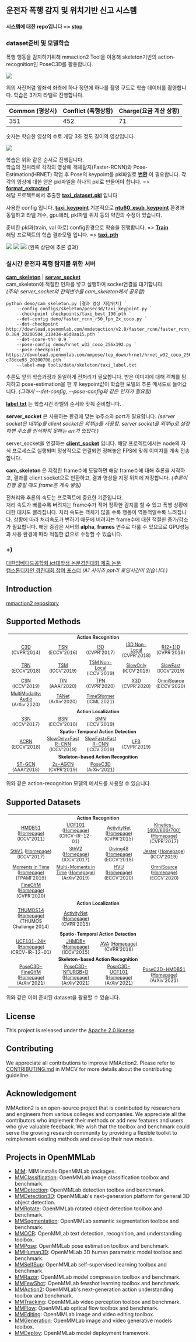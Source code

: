 ## 운전자 폭행 감지 및 위치기반 신고 시스템  
#### 시스템에 대한 repo입니다 => [stop](https://github.com/cornpip/stop)

### dataset준비 및 모델학습
폭행 행동을 감지하기위해 mmaction2 Tool을 이용해 skeleton기반의 action-recognition인 PoseC3D를 활용합니다.

<img src="https://user-images.githubusercontent.com/74674780/178137650-09a3ab70-57f7-4f1d-8c27-f0971da147ac.jpg">  

위의 사진처럼 앞좌석 좌측에 하나 정면에 하나를 촬영 구도로 학습 데이터를 촬영합니다. 학습은 3가지 라벨로 진행합니다.  

|Common (평상시)|Conflict (폭행상황)| Charge(요금 계산 상황)|
|----|-----|----|
|351|452|71|
숫자는 학습한 영상의 수로 개당 3초 정도 길이의 영상입니다.

<img src="https://user-images.githubusercontent.com/74674780/178137612-0c77b2d0-6cd8-482c-8c20-70bc1c04895d.PNG">

학습은 위와 같은 순서로 진행됩니다.   
학습의 전처리로 각각의 영상에 객체탐지(Faster-RCNN)와 Pose-Estimation(HRNET) 작업 후 Pose의 keypoint를 pkl파일로 [__변환__](https://github.com/cornpip/mmaction2/blob/master/tools/data/skeleton/ntu_pose_extraction.py) 이 필요합니다. 각각의 영상에 대한 얻은 pkl파일을 하나의 pkl로 만들어야 합니다. => [__format_extracted__](https://github.com/cornpip/mmaction2/blob/master/tools/data/skeleton/format_extracted.py)  
해당 프로젝트에서 추출한 [__taxi_dataset.pkl__](https://github.com/cornpip/mmaction2/tree/master/data/posec3d) 입니다

사용한 config 입니다. [__taxi_keypoint__](https://github.com/cornpip/mmaction2/blob/master/configs/skeleton/posec3d/taxi_keypoint.py) 기본적으로 [__ntu60_xsub_keypoint__](https://github.com/cornpip/mmaction2/blob/master/configs/skeleton/posec3d/slowonly_r50_u48_240e_ntu60_xsub_keypoint.py) 환경과 동일하고 라벨 개수, gpu에러, pkl파일 위치 등의 약간의 수정이 있습니다.

준비한 pkl과(train, val 따로) config환경으로 학습을 진행합니다. => [__Train__](https://github.com/cornpip/mmaction2/blob/master/tools/train.py)  
해당 프로젝트의 학습 결과모델 입니다. => [__taxi_pth__](https://github.com/cornpip/mmaction2/tree/master/checkpoints)  

<img src="https://user-images.githubusercontent.com/74674780/178139158-5cb83f5e-c9ad-4a35-94a0-bdfa84727cfe.PNG">  
<img src="https://user-images.githubusercontent.com/74674780/178139259-b4d336b5-8c96-4b1e-8f5e-a1bb0b70c801.png">
<img src="https://user-images.githubusercontent.com/74674780/178139325-4d6532af-8ab3-4e8c-8049-53444ee5e52e.png">  
(왼쪽 상단에 추론 결과)  

### 실시간 운전자 폭행 탐지를 위한 서버

[__cam_skeleton__](https://github.com/cornpip/mmaction2/blob/master/demo/cam_skeleton.py) |  [__server_socket__](https://github.com/cornpip/mmaction2/blob/master/demo/server.py)  
cam_skeleton에 적절한 인자를 넣고 실행하여 socket연결을 대기합니다.  
_(주의: server_socket의 전역변수를 cam_skeleton에서 공유함)_
```
python demo/cam_skeleton.py [결과 영상 저장위치] `
    --config configs/skeleton/posec3d/taxi_keypoint.py `
    --checkpoint checkpoints/taxi_best_190.pth `
    --det-config demo/faster_rcnn_r50_fpn_2x_coco.py `
    --det-checkpoint http://download.openmmlab.com/mmdetection/v2.0/faster_rcnn/faster_rcnn_r50_fpn_2x_coco/faster_rcnn_r50_fpn_2x_coco_bbox_mAP-0.384_20200504_210434-a5d8aa15.pth `
    --det-score-thr 0.9 `
    --pose-config demo/hrnet_w32_coco_256x192.py `
    --pose-checkpoint https://download.openmmlab.com/mmpose/top_down/hrnet/hrnet_w32_coco_256x192-c78dce93_20200708.pth `
    --label-map tools/data/skeleton/taxi_label.txt
```
추론도 앞의 학습과정과 동일하게 전처리가 필요합니다. 받은 이미지에 대해 객체를 탐지하고 pose-estimation을 한 후 keypoint값이 학습한 모델의 추론 메서드로 들어갑니다. _(그래서 --det-config, --pose-config와 같은 인자가 필요함)_

[__label.txt__](https://github.com/cornpip/mmaction2/blob/master/tools/data/skeleton/taxi_label.txt) 는 학습시킨 라벨의 순서와 맞춰 준비합니다.

__server_socket__ 은 사용하는 환경에 맞는 ip주소와 port가 필요합니다. _(server socket은 내부ip를 client socket은 외부ip를 사용함. server socket을 외부ip로 설정하면 주소를 인식하지 못하는 err가 있었다.)_  

server_socket을 연결하는 [__client_socket__](https://github.com/cornpip/stop/blob/main/pyprocess/client.py) 입니다. 해당 프로젝트에서는 node의 자식 프로세스로 실행되며 정상적으로 연결되면 정해놓은 FPS에 맞춰 이미지를 계속 전송합니다.  

__cam_skeleton__ 은 지정한 frame수에 도달하면 해당 frame수에 대해 추론을 시작하고, 결과를 client socket으로 반환하고, 결과 영상을 지정 위치에 저장합니다. _(추론이 진행 중일 때도 frame은 계속 쌓임)_  

전처리와 추론의 속도는 프로젝트에 중요한 기준입니다.  
처리 속도가 빠를수록 버려지는 frame수가 적어 정확한 감지를 할 수 있고 폭행 상황에 대한 대처도 빨라집니다. 처리 속도는 객체가 많을 수록 행동이 역동적일수록 느려집니다. 상황에 따라 처리속도가 변하기 때문에 버려지는 frame수에 대한 적절한 증가/감소가 필요합니다. 해당 증감은 서버의 __alpha__, __frames__ 변수로 다룰 수 있으므로 GPU성능과 사용 환경에 따라 적절한 값으로 수정할 수 있습니다.

### +)
[대한임베디드공학회 ict대학생 논문경진대회 제출 논문](https://drive.google.com/file/d/1vd5vM4-wfGYxobYWNlYLCwKDV_Oa8xU-/view?usp=sharing)  
[캡스톤디자인 경진대회 참여 포스터](https://docs.google.com/presentation/d/1bpxRl3pi8Qdm9mtQOApYPJharchJ7V_Y/edit?usp=sharing&ouid=109716382236660184193&rtpof=true&sd=true) _(A1 사이즈 ppt라 로딩시간이 있습니다.)_

## Introduction
[mmaction2 repository](https://github.com/open-mmlab/mmaction2)

## Supported Methods

<table style="margin-left:auto;margin-right:auto;font-size:1.3vw;padding:3px 5px;text-align:center;vertical-align:center;">
  <tr>
    <td colspan="5" style="font-weight:bold;">Action Recognition</td>
  </tr>
  <tr>
    <td><a href="https://github.com/open-mmlab/mmaction2/blob/master/configs/recognition/c3d/README.md">C3D</a> (CVPR'2014)</td>
    <td><a href="https://github.com/open-mmlab/mmaction2/blob/master/configs/recognition/tsn/README.md">TSN</a> (ECCV'2016)</td>
    <td><a href="https://github.com/open-mmlab/mmaction2/blob/master/configs/recognition/i3d/README.md">I3D</a> (CVPR'2017)</td>
    <td><a href="https://github.com/open-mmlab/mmaction2/blob/master/configs/recognition/i3d/README.md">I3D Non-Local</a> (CVPR'2018)</td>
    <td><a href="https://github.com/open-mmlab/mmaction2/blob/master/configs/recognition/r2plus1d/README.md">R(2+1)D</a> (CVPR'2018)</td>
  </tr>
  <tr>
    <td><a href="https://github.com/open-mmlab/mmaction2/blob/master/configs/recognition/trn/README.md">TRN</a> (ECCV'2018)</td>
    <td><a href="https://github.com/open-mmlab/mmaction2/blob/master/configs/recognition/tsm/README.md">TSM</a> (ICCV'2019)</td>
    <td><a href="https://github.com/open-mmlab/mmaction2/blob/master/configs/recognition/tsm/README.md">TSM Non-Local</a> (ICCV'2019)</td>
    <td><a href="https://github.com/open-mmlab/mmaction2/blob/master/configs/recognition/slowonly/README.md">SlowOnly</a> (ICCV'2019)</td>
    <td><a href="https://github.com/open-mmlab/mmaction2/blob/master/configs/recognition/slowfast/README.md">SlowFast</a> (ICCV'2019)</td>
  </tr>
  <tr>
    <td><a href="https://github.com/open-mmlab/mmaction2/blob/master/configs/recognition/csn/README.md">CSN</a> (ICCV'2019)</td>
    <td><a href="https://github.com/open-mmlab/mmaction2/blob/master/configs/recognition/tin/README.md">TIN</a> (AAAI'2020)</td>
    <td><a href="https://github.com/open-mmlab/mmaction2/blob/master/configs/recognition/tpn/README.md">TPN</a> (CVPR'2020)</td>
    <td><a href="https://github.com/open-mmlab/mmaction2/blob/master/configs/recognition/x3d/README.md">X3D</a> (CVPR'2020)</td>
    <td><a href="https://github.com/open-mmlab/mmaction2/blob/master/configs/recognition/omnisource/README.md">OmniSource</a> (ECCV'2020)</td>
  </tr>
  <tr>
    <td><a href="https://github.com/open-mmlab/mmaction2/blob/master/configs/recognition_audio/resnet/README.md">MultiModality: Audio</a> (ArXiv'2020)</td>
    <td><a href="https://github.com/open-mmlab/mmaction2/blob/master/configs/recognition/tanet/README.md">TANet</a> (ArXiv'2020)</td>
    <td><a href="https://github.com/open-mmlab/mmaction2/blob/master/configs/recognition/timesformer/README.md">TimeSformer</a> (ICML'2021)</td>
    <td></td>
    <td></td>
  </tr>
  <tr>
    <td colspan="5" style="font-weight:bold;">Action Localization</td>
  </tr>
  <tr>
    <td><a href="https://github.com/open-mmlab/mmaction2/blob/master/configs/localization/ssn/README.md">SSN</a> (ICCV'2017)</td>
    <td><a href="https://github.com/open-mmlab/mmaction2/blob/master/configs/localization/bsn/README.md">BSN</a> (ECCV'2018)</td>
    <td><a href="https://github.com/open-mmlab/mmaction2/blob/master/configs/localization/bmn/README.md">BMN</a> (ICCV'2019)</td>
    <td></td>
    <td></td>
  </tr>
  <tr>
    <td colspan="5" style="font-weight:bold;">Spatio-Temporal Action Detection</td>
  </tr>
  <tr>
    <td><a href="https://github.com/open-mmlab/mmaction2/blob/master/configs/detection/acrn/README.md">ACRN</a> (ECCV'2018)</td>
    <td><a href="https://github.com/open-mmlab/mmaction2/blob/master/configs/detection/ava/README.md">SlowOnly+Fast R-CNN</a> (ICCV'2019)</td>
    <td><a href="https://github.com/open-mmlab/mmaction2/blob/master/configs/detection/ava/README.md">SlowFast+Fast R-CNN</a> (ICCV'2019)</td>
    <td><a href="https://github.com/open-mmlab/mmaction2/blob/master/configs/detection/lfb/README.md">LFB</a> (CVPR'2019)</td>
    <td></td>
  </tr>
  <tr>
    <td colspan="5" style="font-weight:bold;">Skeleton-based Action Recognition</td>
  </tr>
  <tr>
    <td><a href="https://github.com/open-mmlab/mmaction2/blob/master/configs/skeleton/stgcn/README.md">ST-GCN</a> (AAAI'2018)</td>
    <td><a href="https://github.com/open-mmlab/mmaction2/blob/master/configs/skeleton/2s-agcn/README.md">2s-AGCN</a> (CVPR'2019)</td>
    <td><a href="https://github.com/open-mmlab/mmaction2/blob/master/configs/skeleton/posec3d/README.md">PoseC3D</a> (ArXiv'2021)</td>
    <td></td>
    <td></td>
  </tr>
</table>
위와 같은 action-recognition 모델의 메서드를 사용할 수 있습니다.

## Supported Datasets

<table style="margin-left:auto;margin-right:auto;font-size:1.3vw;padding:3px 5px;text-align:center;vertical-align:center;">
  <tr>
    <td colspan="4" style="font-weight:bold;">Action Recognition</td>
  </tr>
  <tr>
    <td><a href="https://github.com/open-mmlab/mmaction2/blob/master/tools/data/hmdb51/README.md">HMDB51</a> (<a href="https://serre-lab.clps.brown.edu/resource/hmdb-a-large-human-motion-database/">Homepage</a>) (ICCV'2011)</td>
    <td><a href="https://github.com/open-mmlab/mmaction2/blob/master/tools/data/ucf101/README.md">UCF101</a> (<a href="https://www.crcv.ucf.edu/research/data-sets/ucf101/">Homepage</a>) (CRCV-IR-12-01)</td>
    <td><a href="https://github.com/open-mmlab/mmaction2/blob/master/tools/data/activitynet/README.md">ActivityNet</a> (<a href="http://activity-net.org/">Homepage</a>) (CVPR'2015)</td>
    <td><a href="https://github.com/open-mmlab/mmaction2/blob/master/tools/data/kinetics/README.md">Kinetics-[400/600/700]</a> (<a href="https://deepmind.com/research/open-source/kinetics/">Homepage</a>) (CVPR'2017)</td>
  </tr>
  <tr>
    <td><a href="https://github.com/open-mmlab/mmaction2/blob/master/tools/data/sthv1/README.md">SthV1</a> (<a href="https://20bn.com/datasets/something-something/v1/">Homepage</a>) (ICCV'2017)</td>
    <td><a href="https://github.com/open-mmlab/mmaction2/blob/master/tools/data/sthv2/README.md">SthV2</a> (<a href="https://20bn.com/datasets/something-something/">Homepage</a>) (ICCV'2017)</td>
    <td><a href="https://github.com/open-mmlab/mmaction2/blob/master/tools/data/diving48/README.md">Diving48</a> (<a href="http://www.svcl.ucsd.edu/projects/resound/dataset.html">Homepage</a>) (ECCV'2018)</td>
    <td><a href="https://github.com/open-mmlab/mmaction2/blob/master/tools/data/jester/README.md">Jester</a> (<a href="https://20bn.com/datasets/jester/v1">Homepage</a>) (ICCV'2019)</td>
  </tr>
  <tr>
    <td><a href="https://github.com/open-mmlab/mmaction2/blob/master/tools/data/mit/README.md">Moments in Time</a> (<a href="http://moments.csail.mit.edu/">Homepage</a>) (TPAMI'2019)</td>
    <td><a href="https://github.com/open-mmlab/mmaction2/blob/master/tools/data/mmit/README.md">Multi-Moments in Time</a> (<a href="http://moments.csail.mit.edu/challenge_iccv_2019.html">Homepage</a>) (ArXiv'2019)</td>
    <td><a href="https://github.com/open-mmlab/mmaction2/blob/master/tools/data/hvu/README.md">HVU</a> (<a href="https://github.com/holistic-video-understanding/HVU-Dataset">Homepage</a>) (ECCV'2020)</td>
    <td><a href="https://github.com/open-mmlab/mmaction2/blob/master/tools/data/omnisource/README.md">OmniSource</a> (<a href="https://kennymckormick.github.io/omnisource/">Homepage</a>) (ECCV'2020)</td>
  </tr>
  <tr>
    <td><a href="https://github.com/open-mmlab/mmaction2/blob/master/tools/data/gym/README.md">FineGYM</a> (<a href="https://sdolivia.github.io/FineGym/">Homepage</a>) (CVPR'2020)</td>
    <td></td>
    <td></td>
    <td></td>
  </tr>
  <tr>
    <td colspan="4" style="font-weight:bold;">Action Localization</td>
  </tr>
  <tr>
    <td><a href="https://github.com/open-mmlab/mmaction2/blob/master/tools/data/thumos14/README.md">THUMOS14</a> (<a href="https://www.crcv.ucf.edu/THUMOS14/download.html">Homepage</a>) (THUMOS Challenge 2014)</td>
    <td><a href="https://github.com/open-mmlab/mmaction2/blob/master/tools/data/activitynet/README.md">ActivityNet</a> (<a href="http://activity-net.org/">Homepage</a>) (CVPR'2015)</td>
    <td></td>
    <td></td>
  </tr>
  <tr>
    <td colspan="4" style="font-weight:bold;">Spatio-Temporal Action Detection</td>
  </tr>
  <tr>
    <td><a href="https://github.com/open-mmlab/mmaction2/blob/master/tools/data/ucf101_24/README.md">UCF101-24*</a> (<a href="http://www.thumos.info/download.html">Homepage</a>) (CRCV-IR-12-01)</td>
    <td><a href="https://github.com/open-mmlab/mmaction2/blob/master/tools/data/jhmdb/README.md">JHMDB*</a> (<a href="http://jhmdb.is.tue.mpg.de/">Homepage</a>) (ICCV'2015)</td>
    <td><a href="https://github.com/open-mmlab/mmaction2/blob/master/tools/data/ava/README.md">AVA</a> (<a href="https://research.google.com/ava/index.html">Homepage</a>) (CVPR'2018)</td>
    <td></td>
  </tr>
  <tr>
    <td colspan="4" style="font-weight:bold;">Skeleton-based Action Recognition</td>
  </tr>
  <tr>
    <td><a href="https://github.com/open-mmlab/mmaction2/blob/master/tools/data/skeleton/README.md">PoseC3D-FineGYM</a> (<a href="https://kennymckormick.github.io/posec3d/">Homepage</a>) (ArXiv'2021)</td>
    <td><a href="https://github.com/open-mmlab/mmaction2/blob/master/tools/data/skeleton/README.md">PoseC3D-NTURGB+D</a> (<a href="https://kennymckormick.github.io/posec3d/">Homepage</a>) (ArXiv'2021)</td>
    <td><a href="https://github.com/open-mmlab/mmaction2/blob/master/tools/data/skeleton/README.md">PoseC3D-UCF101</a> (<a href="https://kennymckormick.github.io/posec3d/">Homepage</a>) (ArXiv'2021)</td>
    <td><a href="https://github.com/open-mmlab/mmaction2/blob/master/tools/data/skeleton/README.md">PoseC3D-HMDB51</a> (<a href="https://kennymckormick.github.io/posec3d/">Homepage</a>) (ArXiv'2021)</td>
  </tr>
</table>

위와 같은 이미 준비된 dataset을 활용할 수 있습니다.

## License

This project is released under the [Apache 2.0 license](LICENSE).

## Contributing

We appreciate all contributions to improve MMAction2. Please refer to [CONTRIBUTING.md](https://github.com/open-mmlab/mmcv/blob/master/CONTRIBUTING.md) in MMCV for more details about the contributing guideline.

## Acknowledgement

MMAction2 is an open-source project that is contributed by researchers and engineers from various colleges and companies.
We appreciate all the contributors who implement their methods or add new features and users who give valuable feedback.
We wish that the toolbox and benchmark could serve the growing research community by providing a flexible toolkit to reimplement existing methods and develop their new models.

## Projects in OpenMMLab

- [MIM](https://github.com/open-mmlab/mim): MIM installs OpenMMLab packages.
- [MMClassification](https://github.com/open-mmlab/mmclassification): OpenMMLab image classification toolbox and benchmark.
- [MMDetection](https://github.com/open-mmlab/mmdetection): OpenMMLab detection toolbox and benchmark.
- [MMDetection3D](https://github.com/open-mmlab/mmdetection3d): OpenMMLab's next-generation platform for general 3D object detection.
- [MMRotate](https://github.com/open-mmlab/mmrotate): OpenMMLab rotated object detection toolbox and benchmark.
- [MMSegmentation](https://github.com/open-mmlab/mmsegmentation): OpenMMLab semantic segmentation toolbox and benchmark.
- [MMOCR](https://github.com/open-mmlab/mmocr): OpenMMLab text detection, recognition, and understanding toolbox.
- [MMPose](https://github.com/open-mmlab/mmpose): OpenMMLab pose estimation toolbox and benchmark.
- [MMHuman3D](https://github.com/open-mmlab/mmhuman3d): OpenMMLab 3D human parametric model toolbox and benchmark.
- [MMSelfSup](https://github.com/open-mmlab/mmselfsup): OpenMMLab self-supervised learning toolbox and benchmark.
- [MMRazor](https://github.com/open-mmlab/mmrazor): OpenMMLab model compression toolbox and benchmark.
- [MMFewShot](https://github.com/open-mmlab/mmfewshot): OpenMMLab fewshot learning toolbox and benchmark.
- [MMAction2](https://github.com/open-mmlab/mmaction2): OpenMMLab's next-generation action understanding toolbox and benchmark.
- [MMTracking](https://github.com/open-mmlab/mmtracking): OpenMMLab video perception toolbox and benchmark.
- [MMFlow](https://github.com/open-mmlab/mmflow): OpenMMLab optical flow toolbox and benchmark.
- [MMEditing](https://github.com/open-mmlab/mmediting): OpenMMLab image and video editing toolbox.
- [MMGeneration](https://github.com/open-mmlab/mmgeneration): OpenMMLab image and video generative models toolbox.
- [MMDeploy](https://github.com/open-mmlab/mmdeploy): OpenMMLab model deployment framework.
